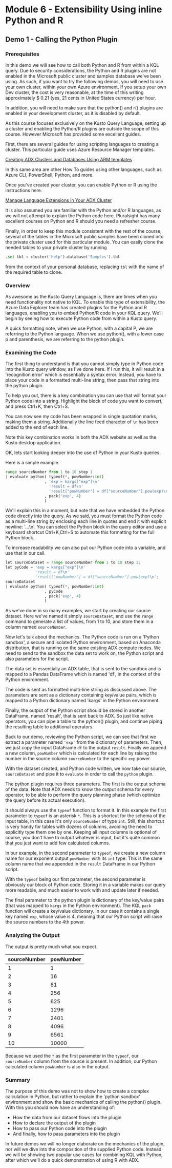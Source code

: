 # Module 6 - Extensibility Using inline Python and R

## Demo 1 - Calling the Python Plugin

### Prerequisites

In this demo we will see how to call both Python and R from within a KQL query. Due to security considerations, the Python and R plugins are not enabled in the Microsoft public cluster and samples database we've been using. As such, if you want to try the following demos, you will need to use your own cluster, within your own Azure environment. If you setup your own Dev cluster, the cost is very reasonable, at the time of this writing approximately $ 0.21 (yes, 21 cents in United States currency) per hour.

In addition, you will need to make sure that the python() and r() plugins are enabled in your development cluster, as it is disabled by default.

As this course focuses exclusively on the Kusto Query Language, setting up a cluster and enabling the Python/R plugins are outside the scope of this course. However Microsoft has provided some excellent guides.

First, there are several guides for using scripting languages to creating a cluster. This particular guide uses Azure Resource Manager templates.

[Creating ADX Clusters and Databases Using ARM templates]([http://](https://docs.microsoft.com/en-us/azure/data-explorer/create-cluster-database-resource-manager))

In this same area are other How To guides using other languages, such as Azure CLI, PowerShell, Python, and more.

Once you've created your cluster, you can enable Python or R using the instructions here.

[Manage Language Extensions in Your ADX Cluster]([http://](https://docs.microsoft.com/en-us/azure/data-explorer/language-extensions))

It is also assumed you are familiar with the Python and/or R languages, as we will not attempt to explain the Python code here. Pluralsight has many excellent courses on Python and R should you need a refresher course.

Finally, in order to keep this module consistent with the rest of the course, several of the tables in the Microsoft public samples have been cloned into the private cluster used for this particular module. You can easily clone the needed tables to your private cluster by running

```python
.set tbl < cluster('help').database('Samples').tbl
```

from the context of your personal database, replacing `tbl` with the name of the required table to clone.

### Overview

As awesome as the Kusto Query Language is, there are times when you need functionality not native to KQL. To enable this type of extensibility, the Azure Data Explorer team has created plugins for the Python and R languages, enabling you to embed Python/R code in your KQL query. We'll begin by seeing how to execute Python code from within a Kusto query.

A quick formatting note, when we use Python, with a capital P, we are referring to the Python language. When we use python(), with a lower case p and parenthesis, we are referring to the python plugin.

### Examining the Code

The first thing to understand is that you cannot simply type in Python code into the Kusto query window, as I've done here. If I run this, it will result in a 'recognition error' which is essentially a syntax error. Instead, you have to place your code in a formatted multi-line string, then pass that string into the python plugin.

To help you out, there is a key combination you can use that will format your Python code into a string. Highlight the block of code you want to convert, and press Ctrl+K, then Ctrl+S.

You can now see my code has been wrapped in single quotation marks, making them a string. Additionally the line feed character of `\n` has been added to the end of each line.

Note this key combination works in both the ADX website as well as the Kusto desktop application.

OK, lets start looking deeper into the use of Python in your Kusto queries.

Here is a simple example.

```python
range sourceNumber from 1 to 10 step 1
| evaluate python( typeof(*, powNumber:int)
                 , 'exp = kargs["exp"]\n'
                   'result = df\n'
                   'result["powNumber"] = df["sourceNumber"].pow(exp)\n'
                 , pack('exp', 4)
                 )
```

We'll explain this in a moment, but note that we have embedded the Python code directly into the query. As we said, you must format the Python code as a multi-line string by enclosing each line in quotes and end it with explicit newline: '...\n'. You can select the Python block in the query editor and use a keyboard shortcut Ctrl+K,Ctrl+S to automate this formatting for the full Python block.

To increase readability we can also put our Python code into a variable, and use that in our call.

```python
let sourceDataset = range sourceNumber from 1 to 10 step 1;
let pyCode = 'exp = kargs["exp"]\n'
             'result = df\n'
             'result["powNumber"] = df["sourceNumber"].pow(exp)\n';
sourceDataset
| evaluate python( typeof(*, powNumber:int)
                 , pyCode
                 , pack('exp', 4)
                 )
```

As we've done in so many examples, we start by creating our source dataset. Here we've named it simply `sourceDataset`, and use the `range` command to generate a list of values, from 1 to 10, and store them in a column named `sourceNumber`.

Now let's talk about the mechanics. The Python code is run on a 'Python sandbox', a secure and isolated Python environment, based on Anaconda distribution, that is running on the same existing ADX compute nodes. We need to send to the sandbox the data set to work on, the Python script and also parameters for the script.  

The data set is essentially an ADX table, that is sent to the sandbox and is mapped to a Pandas DataFrame which is named 'df', in the context of the Python environment.

The code is sent as formatted multi-line string as discussed above. The parameters are sent as a dictionary containing key/value pairs, which is mapped to a Python dictionary named 'kargs' in the Python environment.

Finally, the output of the Python script should be stored in another DataFrame, named 'result', that is sent back to ADX. So just like native operators, you can pipe a table to the python() plugin, and continue piping the resulting table to additional operators.

Back to our demo, reviewing the Python script, we can see that first we extract a parameter named `'exp'` from the dictionary of parameters. Then, we just copy the input DataFrame `df` to the output `result`. Finally we append a new column, `powNumber` which is calculated for each line by raising the number in the source column `sourceNumber` to the specific `exp` power.

With the dataset created, and Python code written, we now take our source, `sourceDataset` and pipe it to `evaluate` in order to call the `python` plugin.

The python plugin requires three parameters. The first is the output schema of the data. Note that ADX needs to know the output schema for every operator, to be able to perform the query planning phase (which optimize the query before its actual execution).

It should always use the `typeof` function to format it. In this example the first parameter to `typeof` is an asterisk `*`. This is a shortcut for the schema of the input table, in this case it's only `sourceNumber` of type `int`. Still, this shortcut is very handy for tables with dozens of columns, avoiding the need to explicitly type them one by one. Keeping all input columns is optional of course, you don't have to output whatever is input, but it's quite common that you just want to add few calculated columns.

In our example, in the second parameter to `typeof`, we create a new column name for our exponent output `powNumber` with its `int` type. This is the same column name that we appended in the `result` DataFrame in our Python script.

With the `typeof` being our first parameter, the second parameter is obviously our block of Python code. Storing it in a variable makes our query more readable, and much easier to work with and update later if needed.

The final parameter to the python plugin is dictionary of the key/value pairs (that was mapped to `kargs` in the Python environment). The KQL `pack` function will create a key/value dictionary. In our case it contains a single key named `exp`, whose value is 4, meaning that our Python script will raise the source numbers to the 4th power.

### Analyzing the Output

The output is pretty much what you expect.

| sourceNumber | powNumber |
| ----- | ----- |
| 1 | 1 |
| 2 | 16 |
| 3 | 81 |
| 4 | 256 |
| 5 | 625 |
| 6 | 1296 |
| 7 | 2401 |
| 8 | 4096 |
| 9 | 6561 |
| 10 | 10000 |

Because we used the `*` as the first parameter in the `typeof`, our `sourceNumber` column from the source is present. In addition, our Python calculated column `powNumber` is also in the output.

### Summary

The purpose of this demo was not to show how to create a complex calculation in Python, but rather to explain the 'python sandbox' environment and show the basic mechanics of calling the python() plugin. With this you should now have an understanding of:

* How the data from our dataset flows into the plugin
* How to declare the output of the plugin
* How to pass our Python code into the plugin
* And finally, how to pass parameters into the plugin

In future demos we will no longer elaborate on the mechanics of the plugin, nor will we dive into the composition of the supplied Python code. Instead we will be showing two popular use cases for combining KQL with Python, after which we'll do a quick demonstration of using R with ADX.
